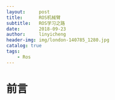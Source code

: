 ```yaml
---
layout:     post
title:      ROS机械臂
subtitle:   ROS学习之路
date:       2018-09-23
author:     linyicheng
header-img: img/london-140785_1280.jpg
catalog: true
tags:
    - Ros
---
```

# 前言



